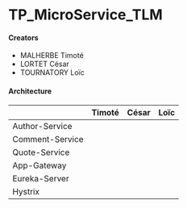 # TP_MicroService_TLM

#### Creators

* MALHERBE Timoté
* LORTET César
* TOURNATORY Loïc
                
#### Architecture


|| Timoté | César |Loïc |
| --------- | ----- | ----- | ----- |
| Author-Service | | | |
| Comment-Service | | ||
| Quote-Service | | | |
| App-Gateway | | | | 
| Eureka-Server | | | |   
| Hystrix | | | | 
